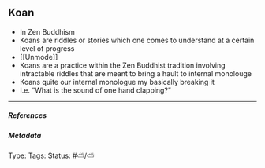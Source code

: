 ## Koan  # 

- In Zen Buddhism
- Koans are riddles or stories which one comes to understand at a certain level of progress
- [[Unmode]]
- Koans are a practice within the Zen Buddhist tradition involving intractable riddles that are meant to bring a hault to internal monolouge 
- Koans quite our internal monologue my basically breaking it
- I.e. “What is the sound of one hand clapping?”

___

##### References



##### Metadata

Type: 
Tags:
Status: #⛅️/⛅️